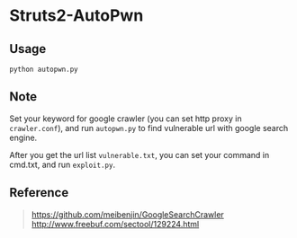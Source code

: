 # Struts2-AutoPwn

## Usage

```
python autopwn.py
```

## Note

Set your keyword for google crawler (you can set http proxy in `crawler.conf`), and run `autopwn.py` to find vulnerable url with google search engine.

After you get the url list `vulnerable.txt`, you can set your command in cmd.txt, and run `exploit.py`.

## Reference

> https://github.com/meibenjin/GoogleSearchCrawler
> http://www.freebuf.com/sectool/129224.html

